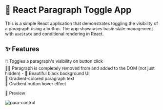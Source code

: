 # 🌈 React Paragraph Toggle App

This is a simple React application that demonstrates toggling the visibility of a paragraph using a button. The app showcases basic state management with `useState` and conditional rendering in React.

## ✨ Features

 🖱️ Toggles a paragraph's visibility on button click  
 🚫📝 Paragraph is completely removed from and added to the DOM (not just hidden)  - 🖤 Beautiful black background UI  
 🎨 Gradient-colored paragraph text  
 🌈 Gradient button hover effect  

📸 Preview

![para-control](https://github.com/user-attachments/assets/8fcbaf8e-a926-4420-b316-60815b446b8f)
